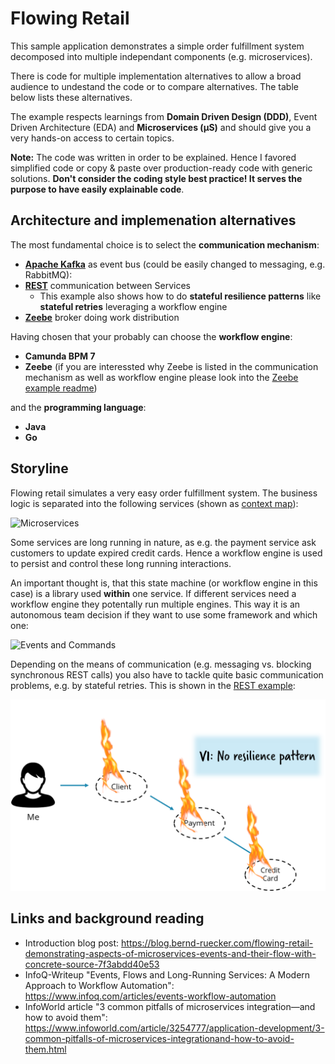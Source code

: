 # Flowing Retail

This sample application demonstrates a simple order fulfillment system decomposed into multiple independant components (e.g. microservices).

There is code for multiple implementation alternatives to allow a broad audience to undestand the code or to compare alternatives. The table below lists these alternatives.

The example respects learnings from **Domain Driven Design (DDD)**, Event Driven Architecture (EDA) and **Microservices (µS)** and should give you a very hands-on access to certain topics.

**Note:** The code was written in order to be explained. Hence I favored simplified code or copy & paste over production-ready code with generic solutions. **Don't consider the coding style best practice! It serves the purpose to have easily explainable code**.

## Architecture and implemenation alternatives

The most fundamental choice is to select the **communication mechanism**:

* **[Apache Kafka](kafka/)** as event bus (could be easily changed to messaging, e.g. RabbitMQ): [](docs/architecture.png)
* **[REST](rest/)** communication between Services
  * This example also shows how to do **stateful resilience patterns** like **stateful retries** leveraging a workflow engine
* **[Zeebe](zeebe/)** broker doing work distribution

Having chosen that your probably can choose the **workflow engine**:

* **Camunda BPM 7**
* **Zeebe** (if you are interessted why Zeebe is listed in the communication mechanism as well as workflow engine please look into the [Zeebe example readme](zeebe/))

and the **programming language**:

* **Java**
* **Go**

## Storyline

Flowing retail simulates a very easy order fulfillment system. The business logic is separated into the following services (shown as [context map](https://www.infoq.com/articles/ddd-contextmapping)):

![Microservices](docs/context-map.png)

Some services are long running in nature, as e.g. the payment service ask customers to update expired credit cards. Hence a workflow engine is used to persist and control these long running interactions.

An important thought is, that this state machine (or workflow engine in this case) is a library used **within** one service. If different services need a workflow engine they potentally run multiple engines. This way it is an autonomous team decision if they want to use some framework and which one:

![Events and Commands](docs/workflow-in-service.png)

Depending on the means of communication (e.g. messaging vs. blocking synchronous REST calls) you also have to tackle quite basic communication problems, e.g. by stateful retries. This is shown in the [REST example](rest/):

![V1](rest/java/payment/docs/v1.png)


## Links and background reading

* Introduction blog post: https://blog.bernd-ruecker.com/flowing-retail-demonstrating-aspects-of-microservices-events-and-their-flow-with-concrete-source-7f3abdd40e53
* InfoQ-Writeup "Events, Flows and Long-Running Services: A Modern Approach to Workflow Automation": https://www.infoq.com/articles/events-workflow-automation
* InfoWorld article "3 common pitfalls of microservices integration—and how to avoid them": https://www.infoworld.com/article/3254777/application-development/3-common-pitfalls-of-microservices-integrationand-how-to-avoid-them.html
